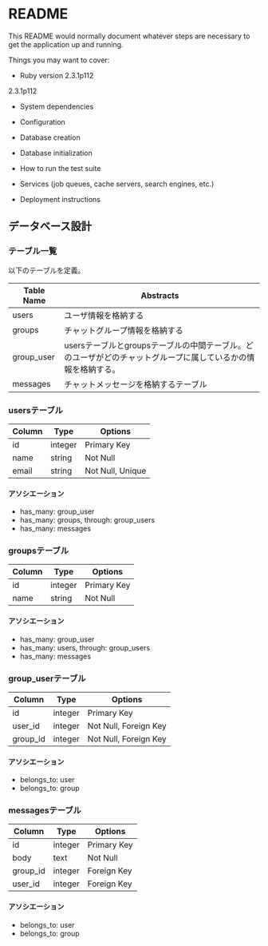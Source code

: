 # README

This README would normally document whatever steps are necessary to get the
application up and running.

Things you may want to cover:

* Ruby version
2.3.1p112

2.3.1p112

* System dependencies

* Configuration

* Database creation

* Database initialization

* How to run the test suite

* Services (job queues, cache servers, search engines, etc.)

* Deployment instructions

## データベース設計

### テーブル一覧

以下のテーブルを定義。

|Table Name|Abstracts|
|----------|---------|
|users|ユーザ情報を格納する|
|groups|チャットグループ情報を格納する|
|group_user|usersテーブルとgroupsテーブルの中間テーブル。どのユーザがどのチャットグループに属しているかの情報を格納する。|
|messages|チャットメッセージを格納するテーブル|


### usersテーブル

|Column|Type|Options|
|------|----|-------|
|id|integer|Primary Key|
|name|string|Not Null|
|email|string|Not Null, Unique|


#### アソシエーション

- has_many: group_user
- has_many: groups, through: group_users
- has_many: messages

### groupsテーブル

|Column|Type|Options|
|------|----|-------|
|id|integer|Primary Key|
|name|string|Not Null|

#### アソシエーション

- has_many: group_user
- has_many: users, through: group_users
- has_many: messages

### group_userテーブル

|Column|Type|Options|
|------|----|-------|
|id|integer|Primary Key|
|user_id|integer|Not Null, Foreign Key|
|group_id|integer|Not Null, Foreign Key|

#### アソシエーション

- belongs_to: user
- belongs_to: group

### messagesテーブル

|Column|Type|Options|
|------|----|-------|
|id|integer|Primary Key|
|body|text|Not Null|
|group_id|integer|Foreign Key|
|user_id|integer|Foreign Key|

#### アソシエーション

- belongs_to: user
- belongs_to: group
